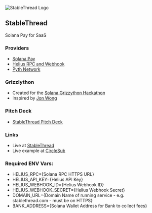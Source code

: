 ![StableThread Logo](https://stablethread.com/images/stablethread.png)

## StableThread

Solana Pay for SaaS

### Providers
* [Solana Pay](https://solanapay.com)
* [Helius RPC and Webhook](https://helius.xyz)
* [Pyth Network](https://pyth.network)
### Grizzlython
* Created for the [Solana Grizzython Hackathon](https://solana.com/grizzlython)
* Inspired by [Jon Wong](https://build.superteam.fun/article/build-a-webhook-service-for-solana-pay)

### Pitch Deck
* [StableThread Pitch Deck](https://www.canva.com/design/DAFb850S5Ho/xr63Lzlgi-rrxIgGx5Q5Ew/view?utm_content=DAFb850S5Ho&utm_campaign=designshare&utm_medium=link2&utm_source=sharebutton)

### Links
* Live at [StableThread](https://stablethread.com)
* Live example at [CircleSub](https://circlesub.com/tip/komdodx)

### Required ENV Vars:
* HELIUS_RPC={Solana RPC HTTPS URL}
* HELIUS_API_KEY={Helius API Key}
* HELIUS_WEBHOOK_ID={Helius Webhook ID}
* HELIUS_WEBHOOK_SECRET={Helius Webhook Secret}
* DOMAIN_URL={Domain Name of running service - e.g. stablethread.com - must be on HTTPS}
* BANK_ADDRESS={Solana Wallet Address for Bank to collect fees}
